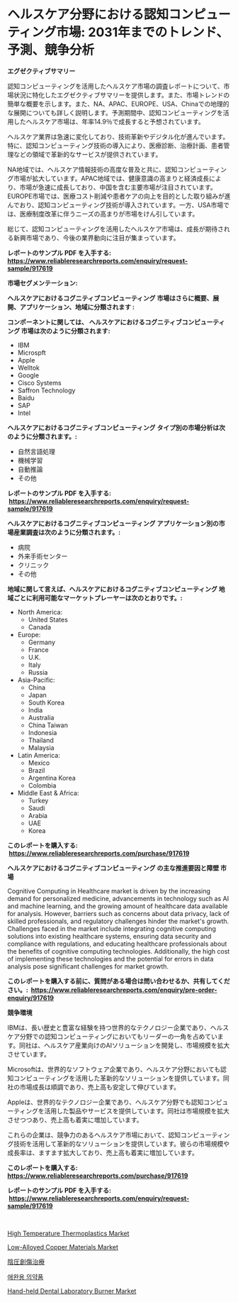 <p><h1>ヘルスケア分野における認知コンピューティング市場: 2031年までのトレンド、予測、競争分析</h1></p><p><strong>エグゼクティブサマリー</strong></p>
<p><p>認知コンピューティングを活用したヘルスケア市場の調査レポートについて、市場状況に特化したエグゼクティブサマリーを提供します。また、市場トレンドの簡単な概要を示します。また、NA、APAC、EUROPE、USA、Chinaでの地理的な展開についても詳しく説明します。予測期間中、認知コンピューティングを活用したヘルスケア市場は、年率14.9％で成長すると予想されています。</p><p>ヘルスケア業界は急速に変化しており、技術革新やデジタル化が進んでいます。特に、認知コンピューティング技術の導入により、医療診断、治療計画、患者管理などの領域で革新的なサービスが提供されています。</p><p>NA地域では、ヘルスケア情報技術の高度な普及と共に、認知コンピューティング市場が拡大しています。APAC地域では、健康意識の高まりと経済成長により、市場が急速に成長しており、中国を含む主要市場が注目されています。EUROPE市場では、医療コスト削減や患者ケアの向上を目的とした取り組みが進んでおり、認知コンピューティング技術が導入されています。一方、USA市場では、医療制度改革に伴うニーズの高まりが市場をけん引しています。</p><p>総じて、認知コンピューティングを活用したヘルスケア市場は、成長が期待される新興市場であり、今後の業界動向に注目が集まっています。</p></p>
<p><strong>レポートのサンプル PDF を入手する: <a href="https://www.reliableresearchreports.com/enquiry/request-sample/917619">https://www.reliableresearchreports.com/enquiry/request-sample/917619</a></strong></p>
<p><strong>市場セグメンテーション:</strong></p>
<p><strong> ヘルスケアにおけるコグニティブコンピューティング 市場はさらに概要、展開、アプリケーション、地域に分類されます :</strong></p>
<p><strong>コンポーネントに関しては、 ヘルスケアにおけるコグニティブコンピューティング 市場は次のように分類されます: &nbsp;</strong></p>
<p><ul><li>IBM</li><li>Microspft</li><li>Apple</li><li>Welltok</li><li>Google</li><li>Cisco Systems</li><li>Saffron Technology</li><li>Baidu</li><li>SAP</li><li>Intel</li></ul></p>
<p><strong> ヘルスケアにおけるコグニティブコンピューティング タイプ別の市場分析は次のように分類されます。:</strong></p>
<p><ul><li>自然言語処理</li><li>機械学習</li><li>自動推論</li><li>その他</li></ul></p>
<p><strong>レポートのサンプル PDF を入手する: &nbsp;<a href="https://www.reliableresearchreports.com/enquiry/request-sample/917619">https://www.reliableresearchreports.com/enquiry/request-sample/917619</a></strong></p>
<p><strong> ヘルスケアにおけるコグニティブコンピューティング アプリケーション別の市場産業調査は次のように分類されます。:</strong></p>
<p><ul><li>病院</li><li>外来手術センター</li><li>クリニック</li><li>その他</li></ul></p>
<p><strong>地域に関して言えば、ヘルスケアにおけるコグニティブコンピューティング 地域ごとに利用可能なマーケットプレーヤーは次のとおりです。:</strong></p>
<p><ul>
    <li>
        North America:
        <ul>
            <li>United States</li>
            <li>Canada</li>
        </ul>
    </li>
    <li>
        Europe:
        <ul>
            <li>Germany</li>
            <li>France</li>
            <li>U.K.</li>
            <li>Italy</li>
            <li>Russia</li>
        </ul>
    </li>
    <li>
        Asia-Pacific:
        <ul>
            <li>China</li>
            <li>Japan</li>
            <li>South Korea</li>
            <li>India</li>
            <li>Australia</li>
            <li>China Taiwan</li>
            <li>Indonesia</li>
            <li>Thailand</li>
            <li>Malaysia</li>
        </ul>
    </li>
    <li>
        Latin America:
        <ul>
            <li>Mexico</li>
            <li>Brazil</li>
            <li>Argentina Korea</li>
            <li>Colombia</li>
        </ul>
    </li>
    <li>
        Middle East & Africa:
        <ul>
            <li>Turkey</li>
            <li>Saudi</li>
            <li>Arabia</li>
            <li>UAE</li>
            <li>Korea</li>
        </ul>
    </li>
    </ul></p>
<p><strong>このレポートを購入する: &nbsp;<a href="https://www.reliableresearchreports.com/purchase/917619">https://www.reliableresearchreports.com/purchase/917619</a></strong></p>
<p><strong>ヘルスケアにおけるコグニティブコンピューティング の主な推進要因と障壁 市場</strong></p>
<p><p>Cognitive Computing in Healthcare market is driven by the increasing demand for personalized medicine, advancements in technology such as AI and machine learning, and the growing amount of healthcare data available for analysis. However, barriers such as concerns about data privacy, lack of skilled professionals, and regulatory challenges hinder the market's growth. Challenges faced in the market include integrating cognitive computing solutions into existing healthcare systems, ensuring data security and compliance with regulations, and educating healthcare professionals about the benefits of cognitive computing technologies. Additionally, the high cost of implementing these technologies and the potential for errors in data analysis pose significant challenges for market growth.</p></p>
<p><strong>このレポートを購入する前に、質問がある場合は問い合わせるか、共有してください。:&nbsp; <a href="https://www.reliableresearchreports.com/enquiry/pre-order-enquiry/917619">https://www.reliableresearchreports.com/enquiry/pre-order-enquiry/917619</a></strong></p>
<p><strong>競争環境</strong></p>
<p><p>IBMは、長い歴史と豊富な経験を持つ世界的なテクノロジー企業であり、ヘルスケア分野での認知コンピューティングにおいてもリーダーの一角を占めています。同社は、ヘルスケア産業向けのAIソリューションを開発し、市場規模を拡大させています。</p><p>Microsoftは、世界的なソフトウェア企業であり、ヘルスケア分野においても認知コンピューティングを活用した革新的なソリューションを提供しています。同社の市場成長は順調であり、売上高も安定して伸びています。</p><p>Appleは、世界的なテクノロジー企業であり、ヘルスケア分野でも認知コンピューティングを活用した製品やサービスを提供しています。同社は市場規模を拡大させつつあり、売上高も着実に増加しています。</p><p>これらの企業は、競争力のあるヘルスケア市場において、認知コンピューティング技術を活用して革新的なソリューションを提供しています。彼らの市場規模や成長率は、ますます拡大しており、売上高も着実に増加しています。</p></p>
<p><strong>このレポートを購入する: &nbsp; <a href="https://www.reliableresearchreports.com/purchase/917619">https://www.reliableresearchreports.com/purchase/917619</a></strong></p>
<p><strong>レポートのサンプル PDF を入手する: &nbsp;<a href="https://www.reliableresearchreports.com/enquiry/request-sample/917619">https://www.reliableresearchreports.com/enquiry/request-sample/917619</a></strong><strong></strong></p>
<p>&nbsp;</p>
<p><p><a href="https://view.publitas.com/reportprime-1/high-temperature-thermoplastics-market-centers-on-aspects-such-as-market-growth-market-share-market-opportunity-and-projected-forecasts-spanning-from-2024-to-2031/">High Temperature Thermoplastics Market</a></p><p><a href="https://github.com/PeterParrish5/Market-Research-Report-List-3/blob/main/low-alloyed-copper-materials-market.md">Low-Alloyed Copper Materials Market</a></p><p><a href="https://medium.com/@jazminjones30/%E8%B2%A0%E5%9C%A7%E5%89%B5%E5%82%B7%E6%B2%BB%E7%99%82%E5%B8%82%E5%A0%B4%E8%A6%8F%E6%A8%A1-%E5%B8%82%E5%A0%B4%E5%B1%95%E6%9C%9B%E5%8F%8A%E5%B8%82%E5%A0%B4%E4%BA%88%E6%B8%AC-2024%E5%B9%B4%E8%87%B32031%E5%B9%B4-14ba1b5d65dc">陰圧創傷治療</a></p><p><a href="https://medium.com/@stephenarmstrong52/%EC%95%A0%EC%99%84%EB%8F%99%EB%AC%BC-%EC%95%BD-%EC%8B%9C%EC%9E%A5-%EC%8B%9C%EC%9E%A5%EC%A0%90%EC%9C%A0%EC%9C%A8-%EC%8B%9C%EC%9E%A5%EB%8F%99%ED%96%A5-%EB%B0%8F-%EB%AF%B8%EB%9E%98-%EC%84%B1%EC%9E%A5-%ED%83%90%EC%83%89-50bbc38e529c">애완용 의약품</a></p><p><a href="https://fuschia-pecorino-a6d.notion.site/Hand-held-Dental-Laboratory-Burner-Market-Research-Report-Provides-Critical-Insights-that-can-help-S-5fa93dd30ab64ee8b6c6fc4e349b9d81">Hand-held Dental Laboratory Burner Market</a></p></p>